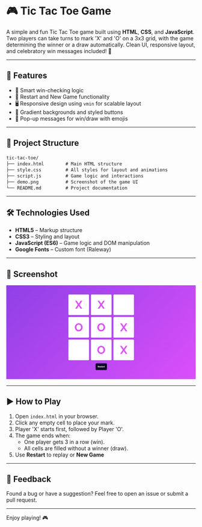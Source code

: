 
# 🎮 Tic Tac Toe Game

A simple and fun Tic Tac Toe game built using **HTML**, **CSS**, and **JavaScript**. Two players can take turns to mark 'X' and 'O' on a 3x3 grid, with the game determining the winner or a draw automatically. Clean UI, responsive layout, and celebratory win messages included! 🎉

---

## 🚀 Features

- 🧠 Smart win-checking logic
- 🔁 Restart and New Game functionality
- 🖥️ Responsive design using `vmin` for scalable layout
- 🎨 Gradient backgrounds and styled buttons
- 💬 Pop-up messages for win/draw with emojis

---

## 📂 Project Structure

```
tic-tac-toe/
├── index.html        # Main HTML structure
├── style.css         # All styles for layout and animations
├── script.js         # Game logic and interactions
├── demo.png          # Screenshot of the game UI
└── README.md         # Project documentation
```

---

## 🛠️ Technologies Used

- **HTML5** – Markup structure
- **CSS3** – Styling and layout
- **JavaScript (ES6)** – Game logic and DOM manipulation
- **Google Fonts** – Custom font (Raleway)

---

## 📸 Screenshot

![Tic Tac Toe Game Screenshot](./demo.png)

---

## ▶️ How to Play

1. Open `index.html` in your browser.
2. Click any empty cell to place your mark.
3. Player 'X' starts first, followed by Player 'O'.
4. The game ends when:
   - One player gets 3 in a row (win).
   - All cells are filled without a winner (draw).
5. Use **Restart** to replay or **New Game**

---

## 💬 Feedback

Found a bug or have a suggestion? Feel free to open an issue or submit a pull request.

---

Enjoy playing! 🎮
```
